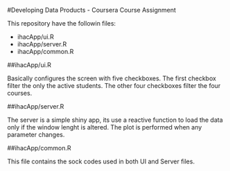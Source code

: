 #Developing Data Products - Coursera Course Assignment

This repository have the followin files:

* ihacApp/ui.R
* ihacApp/server.R
* ihacApp/common.R

##ihacApp/ui.R

Basically configures the screen with five checkboxes. The first checkbox filter the only the active students. The other four checkboxes filter the four courses.

##ihacApp/server.R

The server is a simple shiny app, its use a reactive function to load the data only if the window lenght is altered. The plot is performed when any parameter changes.

##ihacApp/common.R

This file contains the sock codes used in both UI and Server files.

